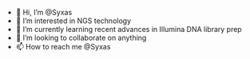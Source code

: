 - 👋 Hi, I’m @Syxas
- 👀 I’m interested in NGS technology
- 🌱 I’m currently learning recent advances in Illumina DNA library prep
- 💞️ I’m looking to collaborate on anything
- 📫 How to reach me @Syxas

<!---
Syxas/Syxas is a ✨ special ✨ repository because its `README.md` (this file) appears on your GitHub profile.
You can click the Preview link to take a look at your changes.
--->
